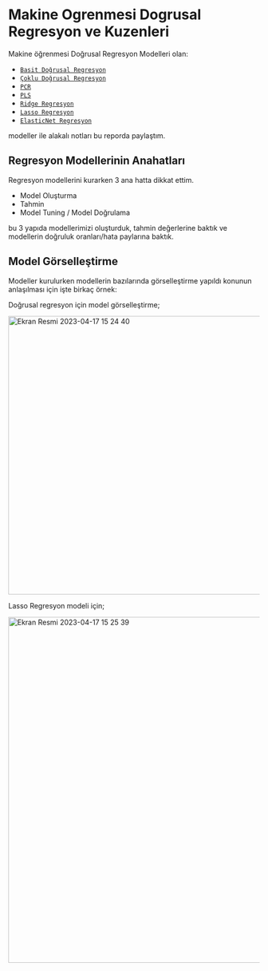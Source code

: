 # Makine Ogrenmesi Dogrusal Regresyon ve Kuzenleri
Makine öğrenmesi Doğrusal Regresyon Modelleri olan:

- [`Basit Doğrusal Regresyon`](dogrusal_regresyon.ipynb)
- [`Çoklu Doğrusal Regresyon`](Coklu_Dogrusal_Regresyon.ipynb)
- [`PCR`](PCR.ipynb)
- [`PLS`](PLS.ipynb)
- [`Ridge Regresyon`](Ridge_Regresyon.ipynb)
- [`Lasso Regresyon`](Lassso_Regresyon.ipynb)
- [`ElasticNet Regresyon`](ElasticNet_Regresyon.ipynb)

modeller ile alakalı notları bu reporda paylaştım.

## Regresyon Modellerinin Anahatları
Regresyon modellerini kurarken 3 ana hatta dikkat ettim.
- Model Oluşturma
- Tahmin
- Model Tuning / Model Doğrulama

bu 3 yapıda modellerimizi oluşturduk, tahmin değerlerine baktık ve modellerin doğruluk oranları/hata paylarına baktık.

## Model Görselleştirme

Modeller kurulurken modellerin bazılarında görselleştirme yapıldı konunun anlaşılması için işte birkaç örnek:

Doğrusal regresyon için model görselleştirme;

<img width="558" alt="Ekran Resmi 2023-04-17 15 24 40" src="https://user-images.githubusercontent.com/91786686/232483128-4912adea-73c7-4b25-87b9-158a936831ff.png">

Lasso Regresyon modeli için;

<img width="693" alt="Ekran Resmi 2023-04-17 15 25 39" src="https://user-images.githubusercontent.com/91786686/232483381-6bd6a713-2526-44eb-8404-e29262c48da5.png">
